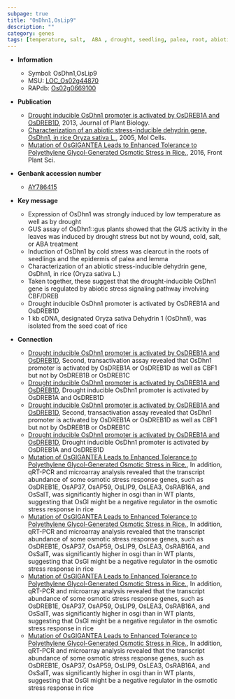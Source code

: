 ```yaml
---
subpage: true
title: "OsDhn1,OsLip9"
description: ""
category: genes
tags: [temperature, salt,  ABA , drought, seedling, palea, root, abiotic stress, cold stress, lemma, seed]
---
```


* **Information**  
    + Symbol: OsDhn1,OsLip9  
    + MSU: [LOC_Os02g44870](http://rice.plantbiology.msu.edu/cgi-bin/ORF_infopage.cgi?orf=LOC_Os02g44870)  
    + RAPdb: [Os02g0669100](http://rapdb.dna.affrc.go.jp/viewer/gbrowse_details/irgsp1?name=Os02g0669100)  

* **Publication**  
    + [Drought inducible OsDhn1 promoter is activated by OsDREB1A and OsDREB1D](http://www.ncbi.nlm.nih.gov/pubmed?term=Drought+inducible+OsDhn1+promoter+is+activated+by+OsDREB1A+and+OsDREB1D%5BTitle%5D), 2013, Journal of Plant Biology.
    + [Characterization of an abiotic stress-inducible dehydrin gene, OsDhn1, in rice Oryza sativa L.](http://www.ncbi.nlm.nih.gov/pubmed?term=Characterization+of+an+abiotic+stress-inducible+dehydrin+gene,+OsDhn1,+in+rice+Oryza+sativa+L.%5BTitle%5D), 2005, Mol Cells.
    + [Mutation of OsGIGANTEA Leads to Enhanced Tolerance to Polyethylene Glycol-Generated Osmotic Stress in Rice.](http://www.ncbi.nlm.nih.gov/pubmed?term=Mutation+of+OsGIGANTEA+Leads+to+Enhanced+Tolerance+to+Polyethylene+Glycol-Generated+Osmotic+Stress+in+Rice.%5BTitle%5D), 2016, Front Plant Sci.

* **Genbank accession number**  
    + [AY786415](http://www.ncbi.nlm.nih.gov/nuccore/AY786415)

* **Key message**  
    + Expression of OsDhn1 was strongly induced by low temperature as well as by drought
    + GUS assay of OsDhn1::gus plants showed that the GUS activity in the leaves was induced by drought stress but not by wound, cold, salt, or ABA treatment
    + Induction of OsDhn1 by cold stress was clearcut in the roots of seedlings and the epidermis of palea and lemma
    + Characterization of an abiotic stress-inducible dehydrin gene, OsDhn1, in rice (Oryza sativa L.)
    + Taken together, these suggest that the drought-inducible OsDhn1 gene is regulated by abiotic stress signaling pathway involving CBF/DREB
    + Drought inducible OsDhn1 promoter is activated by OsDREB1A and OsDREB1D
    + 1 kb cDNA, designated Oryza sativa Dehydrin 1 (OsDhn1), was isolated from the seed coat of rice

* **Connection**  
    + [Drought inducible OsDhn1 promoter is activated by OsDREB1A and OsDREB1D](http://www.ncbi.nlm.nih.gov/pubmed?term=Drought+inducible+OsDhn1+promoter+is+activated+by+OsDREB1A+and+OsDREB1D%5BTitle%5D), Second, transactivation assay revealed that OsDhn1 promoter is activated by OsDREB1A or OsDREB1D as well as CBF1 but not by OsDREB1B or OsDREB1C
    + [Drought inducible OsDhn1 promoter is activated by OsDREB1A and OsDREB1D](http://www.ncbi.nlm.nih.gov/pubmed?term=Drought+inducible+OsDhn1+promoter+is+activated+by+OsDREB1A+and+OsDREB1D%5BTitle%5D), Drought inducible OsDhn1 promoter is activated by OsDREB1A and OsDREB1D
    + [Drought inducible OsDhn1 promoter is activated by OsDREB1A and OsDREB1D](http://www.ncbi.nlm.nih.gov/pubmed?term=Drought+inducible+OsDhn1+promoter+is+activated+by+OsDREB1A+and+OsDREB1D%5BTitle%5D), Second, transactivation assay revealed that OsDhn1 promoter is activated by OsDREB1A or OsDREB1D as well as CBF1 but not by OsDREB1B or OsDREB1C
    + [Drought inducible OsDhn1 promoter is activated by OsDREB1A and OsDREB1D](http://www.ncbi.nlm.nih.gov/pubmed?term=Drought+inducible+OsDhn1+promoter+is+activated+by+OsDREB1A+and+OsDREB1D%5BTitle%5D), Drought inducible OsDhn1 promoter is activated by OsDREB1A and OsDREB1D
    + [Mutation of OsGIGANTEA Leads to Enhanced Tolerance to Polyethylene Glycol-Generated Osmotic Stress in Rice.](http://www.ncbi.nlm.nih.gov/pubmed?term=Mutation+of+OsGIGANTEA+Leads+to+Enhanced+Tolerance+to+Polyethylene+Glycol-Generated+Osmotic+Stress+in+Rice.%5BTitle%5D), In addition, qRT-PCR and microarray analysis revealed that the transcript abundance of some osmotic stress response genes, such as OsDREB1E, OsAP37, OsAP59, OsLIP9, OsLEA3, OsRAB16A, and OsSalT, was significantly higher in osgi than in WT plants, suggesting that OsGI might be a negative regulator in the osmotic stress response in rice
    + [Mutation of OsGIGANTEA Leads to Enhanced Tolerance to Polyethylene Glycol-Generated Osmotic Stress in Rice.](http://www.ncbi.nlm.nih.gov/pubmed?term=Mutation+of+OsGIGANTEA+Leads+to+Enhanced+Tolerance+to+Polyethylene+Glycol-Generated+Osmotic+Stress+in+Rice.%5BTitle%5D), In addition, qRT-PCR and microarray analysis revealed that the transcript abundance of some osmotic stress response genes, such as OsDREB1E, OsAP37, OsAP59, OsLIP9, OsLEA3, OsRAB16A, and OsSalT, was significantly higher in osgi than in WT plants, suggesting that OsGI might be a negative regulator in the osmotic stress response in rice
    + [Mutation of OsGIGANTEA Leads to Enhanced Tolerance to Polyethylene Glycol-Generated Osmotic Stress in Rice.](http://www.ncbi.nlm.nih.gov/pubmed?term=Mutation+of+OsGIGANTEA+Leads+to+Enhanced+Tolerance+to+Polyethylene+Glycol-Generated+Osmotic+Stress+in+Rice.%5BTitle%5D), In addition, qRT-PCR and microarray analysis revealed that the transcript abundance of some osmotic stress response genes, such as OsDREB1E, OsAP37, OsAP59, OsLIP9, OsLEA3, OsRAB16A, and OsSalT, was significantly higher in osgi than in WT plants, suggesting that OsGI might be a negative regulator in the osmotic stress response in rice
    + [Mutation of OsGIGANTEA Leads to Enhanced Tolerance to Polyethylene Glycol-Generated Osmotic Stress in Rice.](http://www.ncbi.nlm.nih.gov/pubmed?term=Mutation+of+OsGIGANTEA+Leads+to+Enhanced+Tolerance+to+Polyethylene+Glycol-Generated+Osmotic+Stress+in+Rice.%5BTitle%5D), In addition, qRT-PCR and microarray analysis revealed that the transcript abundance of some osmotic stress response genes, such as OsDREB1E, OsAP37, OsAP59, OsLIP9, OsLEA3, OsRAB16A, and OsSalT, was significantly higher in osgi than in WT plants, suggesting that OsGI might be a negative regulator in the osmotic stress response in rice



